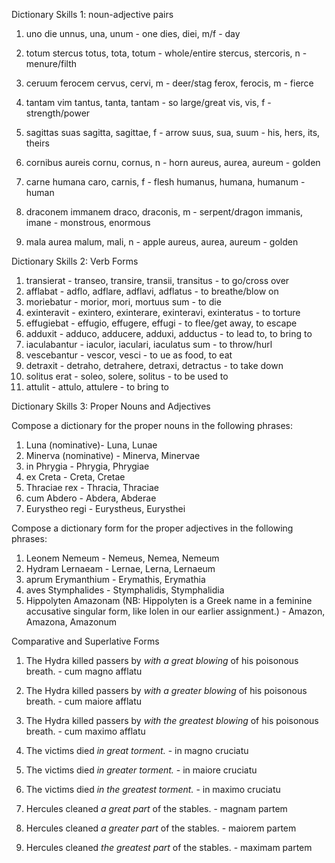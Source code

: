 Dictionary Skills 1: noun-adjective pairs

1. uno die
unnus, una, unum - one
dies, diei, m/f - day

2. totum stercus
totus, tota, totum - whole/entire
stercus, stercoris, n - menure/filth

3. ceruum ferocem
cervus, cervi, m - deer/stag
ferox, ferocis, m - fierce

4. tantam vim
tantus, tanta, tantam - so large/great
vis, vis, f - strength/power

5. sagittas suas
sagitta, sagittae, f - arrow
suus, sua, suum - his, hers, its, theirs

6. cornibus aureis
cornu, cornus, n - horn
aureus, aurea, aureum - golden

7. carne humana
caro, carnis, f - flesh
humanus, humana, humanum - human

8. draconem immanem
draco, draconis, m - serpent/dragon
immanis, imane - monstrous, enormous

9. mala aurea
malum, mali, n - apple
aureus, aurea, aureum - golden

Dictionary Skills 2: Verb Forms

1. transierat - transeo, transire, transii, transitus - to go/cross over
2. afflabat - adflo, adflare, adflavi, adflatus - to breathe/blow on
3. moriebatur - morior, mori, mortuus sum - to die
4. exinteravit - exintero, exinterare, exinteravi, exinteratus - to torture
5. effugiebat - effugio, effugere, effugi - to flee/get away, to escape
6. adduxit - adduco, adducere, adduxi, adductus - to lead to, to bring to
7. iaculabantur - iaculor, iaculari, iaculatus sum - to throw/hurl
8. vescebantur - vescor, vesci - to ue as food, to eat
9. detraxit - detraho, detrahere, detraxi, detractus - to take down
10. solitus erat - soleo, solere, solitus - to be used to
11. attulit - attulo, attulere - to bring to

Dictionary Skills 3: Proper Nouns and Adjectives

Compose a dictionary for the proper nouns in the following phrases:
1. Luna (nominative)- Luna, Lunae
2. Minerva (nominative) - Minerva, Minervae
3. in Phrygia - Phrygia, Phrygiae
4. ex Creta - Creta, Cretae
5. Thraciae rex - Thracia, Thraciae
6. cum Abdero - Abdera, Abderae
7. Eurystheo regi - Eurystheus, Eurysthei

Compose a dictionary form for the proper adjectives in the following phrases:
1. Leonem Nemeum - Nemeus, Nemea, Nemeum
2. Hydram Lernaeam - Lernae, Lerna, Lernaeum
3. aprum Erymanthium - Erymathis, Erymathia
4. aves Stymphalides - Stymphalidis, Stymphalidia
5. Hippolyten Amazonam (NB: Hippolyten is a Greek name in a feminine accusative singular form, like Iolen in our earlier assignment.) - Amazon, Amazona, Amazonum

Comparative and Superlative Forms

1. The Hydra killed passers by *with a great blowing* of his poisonous breath. - cum magno afflatu

2. The Hydra killed passers by *with a greater blowing* of his poisonous breath. - cum maiore afflatu

3. The Hydra killed passers by *with the greatest blowing* of his poisonous breath. - cum maximo afflatu

4. The victims died *in great torment.* - in magno cruciatu

5. The victims died *in greater torment.* - in maiore cruciatu

6. The victims died *in the greatest torment.* - in maximo cruciatu

7. Hercules cleaned *a great part* of the stables. - magnam partem

8. Hercules cleaned *a greater part* of the stables. - 	maiorem partem

9. Hercules cleaned *the greatest part* of the stables. - maximam partem
